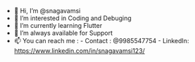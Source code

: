 - 👋 Hi, I’m @snagavamsi
- 👀 I’m interested in Coding and Debuging
- 🌱 I’m currently learning Flutter
- 💞️ I’m always available for Support
- 📫 You can reach me :
       - Contact : @9985547754
       - LinkedIn: https://www.linkedin.com/in/snagavamsi123/

<!---
snagavamsi1/snagavamsi1 is a ✨ special ✨ repository because its `README.md` (this file) appears on your GitHub profile.
You can click the Preview link to take a look at your changes.
--->
